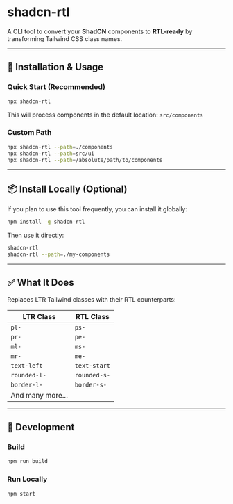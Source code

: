 # shadcn-rtl

A CLI tool to convert your **ShadCN** components to **RTL-ready** by transforming Tailwind CSS class names.

---

## 🚀 Installation & Usage

### Quick Start (Recommended)

```bash
npx shadcn-rtl
```

This will process components in the default location: `src/components`

### Custom Path

```bash
npx shadcn-rtl --path=./components
npx shadcn-rtl --path=src/ui
npx shadcn-rtl --path=/absolute/path/to/components
```

---

## 📦 Install Locally (Optional)

If you plan to use this tool frequently, you can install it globally:

```bash
npm install -g shadcn-rtl
```

Then use it directly:

```bash
shadcn-rtl
shadcn-rtl --path=./my-components
```

---

## ✅ What It Does

Replaces LTR Tailwind classes with their RTL counterparts:

| LTR Class | RTL Class |
|-----------|-----------|
| `pl-` | `ps-` |
| `pr-` | `pe-` |
| `ml-` | `ms-` |
| `mr-` | `me-` |
| `text-left` | `text-start` |
| `rounded-l-` | `rounded-s-` |
| `border-l-` | `border-s-` |
| And many more... | |

---

## 🔧 Development

### Build

```bash
npm run build
```

### Run Locally

```bash
npm start
```

